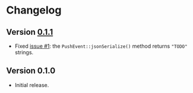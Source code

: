 # Changelog

## Version [0.1.1](https://github.com/sab-international/gitea.php/compare/v0.1.0...v0.1.1)
- Fixed [issue #1](https://github.com/sab-international/gitea.php/issues/1): the `PushEvent::jsonSerialize()` method returns `"TODO"` strings.

## Version 0.1.0
- Initial release.
